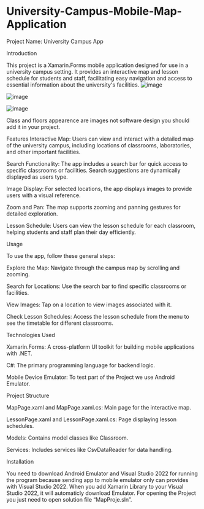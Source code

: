 # University-Campus-Mobile-Map-Application
Project Name: University Campus App

Introduction

This project is a Xamarin.Forms mobile application designed for use in a university campus setting. It provides an interactive map and lesson schedule for students and staff, facilitating easy navigation and access to essential information about the university's facilities.
![image](https://github.com/EmirTuccar/University-Campus-Mobile-Map-Application/assets/94643722/4cd6dc1b-9e9b-43b3-8d63-970d58d43751)

![image](https://github.com/EmirTuccar/University-Campus-Mobile-Map-Application/assets/94643722/65ee0ff3-1ba5-43ca-aab1-6f114c935092)

![image](https://github.com/EmirTuccar/University-Campus-Mobile-Map-Application/assets/94643722/29e5c8be-b397-4aa6-9e09-dd0597a98b5a)

Class and floors appearence are images not software design you should add it in your project.


Features
Interactive Map: Users can view and interact with a detailed map of the university campus, including locations of classrooms, laboratories, and other important facilities.

Search Functionality: The app includes a search bar for quick access to specific classrooms or facilities. Search suggestions are dynamically displayed as users type.

Image Display: For selected locations, the app displays images to provide users with a visual reference.

Zoom and Pan: The map supports zooming and panning gestures for detailed exploration.

Lesson Schedule: Users can view the lesson schedule for each classroom, helping students and staff plan their day efficiently.

Usage

To use the app, follow these general steps:

Explore the Map: Navigate through the campus map by scrolling and zooming.

Search for Locations: Use the search bar to find specific classrooms or facilities.

View Images: Tap on a location to view images associated with it.

Check Lesson Schedules: Access the lesson schedule from the menu to see the timetable for different classrooms.


Technologies Used

Xamarin.Forms: A cross-platform UI toolkit for building mobile applications with .NET.

C#: The primary programming language for backend logic.

Mobile Device Emulator: To test part of the Project we use Android Emulator.





Project Structure

MapPage.xaml and MapPage.xaml.cs: Main page for the interactive map.

LessonPage.xaml and LessonPage.xaml.cs: Page displaying lesson schedules.

Models: Contains model classes like Classroom.

Services: Includes services like CsvDataReader for data handling.


Installation

You need to download Android Emulator and Visual Studio 2022 for running the program because sending app to mobile emulator only can provides with Visual Studio 2022. When you add Xamarin Library to your Visual Studio 2022, it will automaticly download Emulator. For opening the Project you just need to open solution file “MapProje.sln”.


